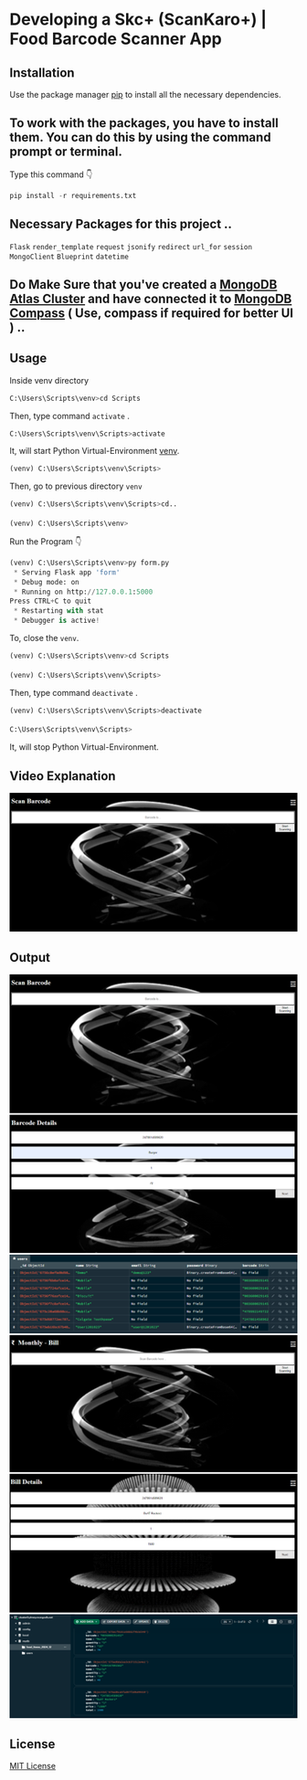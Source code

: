 # Developing a Skc+ (ScanKaro+) | Food Barcode Scanner App

## Installation

Use the package manager [pip](https://docs.python.org/3/installing/index.html) to install all the necessary dependencies.

## To work with the packages, you have to install them. You can do this by using the command prompt or terminal.

Type this command 👇
```python
pip install -r requirements.txt
```

## Necessary Packages for this project ..
```Flask```
```render_template```
```request``` ```jsonify``` ```redirect``` ```url_for``` ```session```
```MongoClient``` ```Blueprint``` ```datetime```

## Do Make Sure that you've created a [MongoDB Atlas Cluster](https://www.mongodb.com/atlas) and have connected it to [MongoDB Compass](https://www.mongodb.com/try/download/community) ( Use, compass if required for better UI ) ..

## Usage

Inside venv directory
```python
C:\Users\Scripts\venv>cd Scripts
```
Then, type command ```activate``` .
```python
C:\Users\Scripts\venv\Scripts>activate
```
It, will start Python Virtual-Environment [venv](https://python.land/virtual-environments/virtualenv).
```Python
(venv) C:\Users\Scripts\venv\Scripts>
```
Then, go to previous directory ```venv```
```Python
(venv) C:\Users\Scripts\venv\Scripts>cd..

(venv) C:\Users\Scripts\venv>
```
Run the Program 👇
```Python
(venv) C:\Users\Scripts\venv>py form.py
 * Serving Flask app 'form'
 * Debug mode: on
 * Running on http://127.0.0.1:5000
Press CTRL+C to quit
 * Restarting with stat
 * Debugger is active!
```
To, close the ```venv```.
```python
(venv) C:\Users\Scripts\venv>cd Scripts

(venv) C:\Users\Scripts\venv\Scripts>
```
Then, type command ```deactivate``` .
```python
(venv) C:\Users\Scripts\venv\Scripts>deactivate

C:\Users\Scripts\venv\Scripts>
```
It, will stop Python Virtual-Environment.

## Video Explanation
<a href="">
<img src="https://github.com/aysh01/ScanKaro/blob/main/static/Scan-barcode.png" alt="Image">
</a>

## Output
![Scan-barcode](https://github.com/aysh01/ScanKaro/blob/main/static/Scan-barcode.png)
![Scan-barcode-details](https://github.com/aysh01/ScanKaro/blob/main/static/Scan-barcode-details.png)
![Scan-barcode-details-in-db](https://github.com/aysh01/ScanKaro/blob/main/static/Scan-barcode-details-in-db.png)
![monthly-bill](https://github.com/aysh01/ScanKaro/blob/main/static/monthly-bill.png)
![monthly-bill-details](https://github.com/aysh01/ScanKaro/blob/main/static/monthly-bill-details.png)
![monthly-bill-details-in-db](https://github.com/aysh01/ScanKaro/blob/main/static/monthly-bill-details-in-db.png)


## License

[MIT License](https://github.com/aysh01/Web_Scrapper/blob/main/LICENSE)



